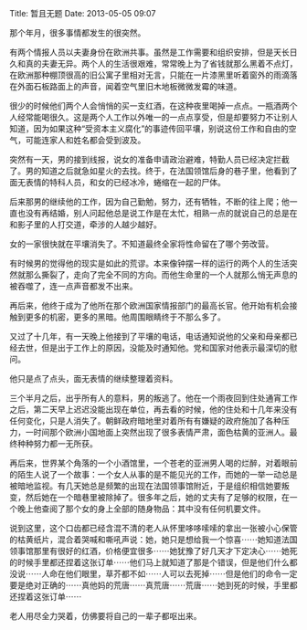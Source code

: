 Title: 暂且无题
Date: 2013-05-05 09:07 

那个年月，很多事情都发生的很突然。

有两个情报人员以夫妻身份在欧洲共事。虽然是工作需要和组织安排，但是天长日久和真的夫妻无异。两个人的生活很艰难，常常晚上为了省钱就那么黑着不点灯，在欧洲那种棚顶很高的旧公寓子里相对无言，只能在一片漆黑里听着窗外的雨滴落在外面石板路面上的声音，闻着空气里旧木地板微微发霉的味道。

很少的时候他们两个人会悄悄的买一支红酒，在这种夜里喝掉一点点。一瓶酒两个人经常能喝很久。这是两个人工作以外唯一的一点点享受，但是却要努力不让别人知道，因为如果这种“受资本主义腐化”的事迹传回平壤，别说这份工作和自由的空气，可能连家人和姓名都会受到波及。

突然有一天，男的接到线报，说女的准备申请政治避难，特勤人员已经决定拦截了。男的知道之后就急如星火的去找。终于，在法国领馆后身的巷子里，他看到了面无表情的特科人员，和女的已经冰冷，蜷缩在一起的尸体。

后来那男的继续他的工作，因为自己勤勉，努力，还有牺牲，不断的往上爬；他一直也没有再结婚，别人问起他总是说工作是在太忙，相熟一点的就说自己的总是在和影子里的人打交道，牵涉的人越少越好。

女的一家很快就在平壤消失了。不知道最终全家将性命留在了哪个劳改营。

有时候男的觉得他的现实是如此的荒谬。本来像钟摆一样的运行的两个人的生活突然就那么撕裂了，走向了完全不同的方向。而他生命里的一个人就那么悄无声息的被吞噬了，连一点声音都发不出来。

再后来，他终于成为了他所在那个欧洲国家情报部门的最高长官。他开始有机会接触到更多的机密，更多的黑暗。他周围眼睛终于不那么多了。

又过了十几年，有一天晚上他接到了平壤的电话，电话通知说他的父亲和母亲都已经去世，但是出于工作上的原因，没能及时通知他。党和国家对他表示最深切的慰问。

他只是点了点头，面无表情的继续整理着资料。

三个半月之后，出乎所有人的意料，男的叛逃了。他在一个雨夜回到住处通宵工作之后，第二天早上迟迟没能出现在单位，再去看的时候，他的住处和十几年来没有任何变化，只是人消失了。朝鲜政府暗地里对着所有有嫌疑的政府施加了各种压力，一时间那个欧洲小国地面上突然出现了很多表情严肃，面色枯黄的亚洲人。最终种种努力都一无所获。

再后来，世界某个角落的一个小酒馆里，一个苍老的亚洲男人喝的烂醉，对着眼前的陌生人说了一个故事：一个女人从事的是不能见光的工作，而她的一举一动总是被暗地监视。有几天她总是频繁的出现在法国领事馆附近，于是组织相信她要叛变，然后她在一个暗巷里被除掉了。很多年之后，她的丈夫有了足够的权限，在一个晚上他查阅了那个女的身上全部的随身物品：其中没有任何机要文件。

说到这里，这个口齿都已经含混不清的老人从怀里哆哆嗦嗦的拿出一张被小心保管的枯黄纸片，混合着哭喊和嘶吼声说：她，她只是想给我一个惊喜⋯⋯她知道法国领事馆那里有很好的红酒，价格便宜很多⋯⋯她犹豫了好几天才下定决心⋯⋯她死的时候手里都还捏着这张订单⋯⋯他们马上就知道了那是个错误，但是他们什么都没说⋯⋯人命在他们眼里，草芥都不如⋯⋯人可以去死掉⋯⋯但是他们的命令一定要是绝对正确的⋯⋯真他妈的荒唐⋯⋯真荒唐⋯⋯荒唐⋯⋯她到死的时候，手里都还捏着这张订单⋯⋯

老人用尽全力哭着，仿佛要将自己的一辈子都呕出来。

